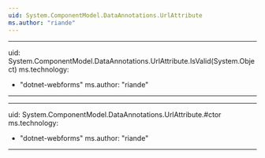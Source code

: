 ```yaml
---
uid: System.ComponentModel.DataAnnotations.UrlAttribute
ms.author: "riande"
---
```


---
uid: System.ComponentModel.DataAnnotations.UrlAttribute.IsValid(System.Object)
ms.technology: 
  - "dotnet-webforms"
ms.author: "riande"
---

---
uid: System.ComponentModel.DataAnnotations.UrlAttribute.#ctor
ms.technology: 
  - "dotnet-webforms"
ms.author: "riande"
---
